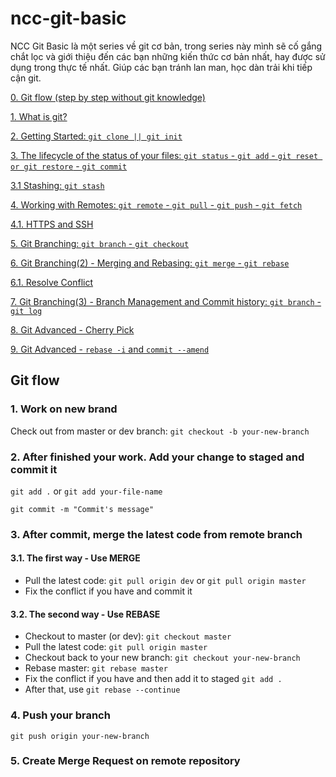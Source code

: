 # ncc-git-basic

NCC Git Basic là một series về git cơ bản, trong series này mình sẽ cố gắng chắt lọc và giới thiệu đến các bạn những kiến thức cơ bản nhất, hay được sử dụng trong thực tế nhất. Giúp các bạn tránh lan man, học dàn trải khi tiếp cận git.

[0. Git flow (step by step without git knowledge)](#git-flow)

[1. What is git?](./book/01-what-is-git.md)

[2. Getting Started: `git clone || git init`](./book/02-get-started.md)

[3. The lifecycle of the status of your files: `git status` - `git add` - `git reset or git restore` - `git commit`](./book/03-lifecycle-of-the-status.md)

[3.1 Stashing: `git stash`](./book/03-lifecycle-of-the-status.md#8-git-stash)

[4. Working with Remotes: `git remote` - `git pull` - `git push` - `git fetch`](./book/04-working-with-remotes.md)

[4.1. HTTPS and SSH](./book/04-working-with-remote.md)

[5. Git Branching: `git branch` - `git checkout`](./book/05-git-branching.md)

[6. Git Branching(2) - Merging and Rebasing: `git merge` - `git rebase`](./book/06-git-branching-2-merging-and-rebasing.d)

[6.1. Resolve Conflict](./book/06-git-branching-2-merging-and-rebasing.md)

[7. Git Branching(3) - Branch Management and Commit history: `git branch` - `git log`](./book/07-git-branching-branch-management-and-commit-history.md)

[8. Git Advanced - Cherry Pick](#)

[9. Git Advanced - `rebase -i` and `commit --amend`](#)
## Git flow

### 1. Work on new brand
Check out from master or dev branch: `git checkout -b your-new-branch` 

### 2. After finished your work. Add your change to staged and commit it
`git add .` or `git add your-file-name`

`git commit -m "Commit's message"`

### 3. After commit, merge the latest code from remote branch
#### 3.1. The first way - Use MERGE
- Pull the latest code: `git pull origin dev` or `git pull origin master`
- Fix the conflict if you have and commit it

#### 3.2. The second way - Use REBASE
- Checkout to master (or dev): `git checkout master`
- Pull the latest code: `git pull origin master`
- Checkout back to your new branch: `git checkout your-new-branch`
- Rebase master: `git rebase master`
- Fix the conflict if you have and then add it to staged `git add .` 
- After that, use `git rebase --continue`

### 4. Push your branch
`git push origin your-new-branch`

### 5. Create Merge Request on remote repository
